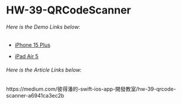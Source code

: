 <h1> HW-39-QRCodeScanner </h1>

<H6>Here is the Demo Links below:</H6>

* [iPhone 15 Plus](https://youtube.com/shorts/KPv8frqtiX0?si=Qs_o_6T9g4wHFIFH)

* [iPad Air 5](https://www.youtube.com/shorts/HNAE1h9UVko)


<H6>Here is the Article Links below:</H6>
https://medium.com/彼得潘的-swift-ios-app-開發教室/hw-39-qrcode-scanner-a6941ca3ec2b
